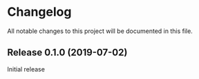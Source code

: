 # Changelog

All notable changes to this project will be documented in this file.

## Release 0.1.0 (2019-07-02)

Initial release
